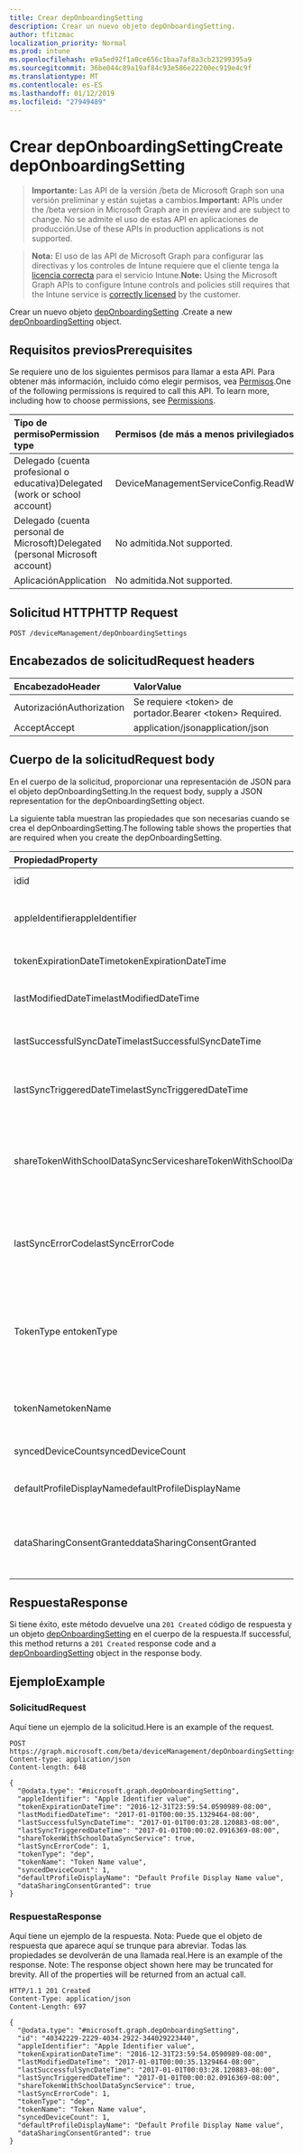 ```yaml
---
title: Crear depOnboardingSetting
description: Crear un nuevo objeto depOnboardingSetting.
author: tfitzmac
localization_priority: Normal
ms.prod: intune
ms.openlocfilehash: e9a5ed92f1a0ce656c1baa7af8a3cb23299395a9
ms.sourcegitcommit: 36be044c89a19af84c93e586e22200ec919e4c9f
ms.translationtype: MT
ms.contentlocale: es-ES
ms.lasthandoff: 01/12/2019
ms.locfileid: "27949489"
---
```

# <a name="create-deponboardingsetting"></a><span data-ttu-id="17cae-103">Crear depOnboardingSetting</span><span class="sxs-lookup"><span data-stu-id="17cae-103">Create depOnboardingSetting</span></span>

> <span data-ttu-id="17cae-104">**Importante:** Las API de la versión /beta de Microsoft Graph son una versión preliminar y están sujetas a cambios.</span><span class="sxs-lookup"><span data-stu-id="17cae-104">**Important:** APIs under the /beta version in Microsoft Graph are in preview and are subject to change.</span></span> <span data-ttu-id="17cae-105">No se admite el uso de estas API en aplicaciones de producción.</span><span class="sxs-lookup"><span data-stu-id="17cae-105">Use of these APIs in production applications is not supported.</span></span>

> <span data-ttu-id="17cae-106">**Nota:** El uso de las API de Microsoft Graph para configurar las directivas y los controles de Intune requiere que el cliente tenga la [licencia correcta](https://go.microsoft.com/fwlink/?linkid=839381) para el servicio Intune.</span><span class="sxs-lookup"><span data-stu-id="17cae-106">**Note:** Using the Microsoft Graph APIs to configure Intune controls and policies still requires that the Intune service is [correctly licensed](https://go.microsoft.com/fwlink/?linkid=839381) by the customer.</span></span>

<span data-ttu-id="17cae-107">Crear un nuevo objeto [depOnboardingSetting](../resources/intune-enrollment-deponboardingsetting.md) .</span><span class="sxs-lookup"><span data-stu-id="17cae-107">Create a new [depOnboardingSetting](../resources/intune-enrollment-deponboardingsetting.md) object.</span></span>
## <a name="prerequisites"></a><span data-ttu-id="17cae-108">Requisitos previos</span><span class="sxs-lookup"><span data-stu-id="17cae-108">Prerequisites</span></span>
<span data-ttu-id="17cae-p102">Se requiere uno de los siguientes permisos para llamar a esta API. Para obtener más información, incluido cómo elegir permisos, vea [Permisos](/graph/permissions-reference).</span><span class="sxs-lookup"><span data-stu-id="17cae-p102">One of the following permissions is required to call this API. To learn more, including how to choose permissions, see [Permissions](/graph/permissions-reference).</span></span>

|<span data-ttu-id="17cae-111">Tipo de permiso</span><span class="sxs-lookup"><span data-stu-id="17cae-111">Permission type</span></span>|<span data-ttu-id="17cae-112">Permisos (de más a menos privilegiados)</span><span class="sxs-lookup"><span data-stu-id="17cae-112">Permissions (from most to least privileged)</span></span>|
|:---|:---|
|<span data-ttu-id="17cae-113">Delegado (cuenta profesional o educativa)</span><span class="sxs-lookup"><span data-stu-id="17cae-113">Delegated (work or school account)</span></span>|<span data-ttu-id="17cae-114">DeviceManagementServiceConfig.ReadWrite.All</span><span class="sxs-lookup"><span data-stu-id="17cae-114">DeviceManagementServiceConfig.ReadWrite.All</span></span>|
|<span data-ttu-id="17cae-115">Delegado (cuenta personal de Microsoft)</span><span class="sxs-lookup"><span data-stu-id="17cae-115">Delegated (personal Microsoft account)</span></span>|<span data-ttu-id="17cae-116">No admitida.</span><span class="sxs-lookup"><span data-stu-id="17cae-116">Not supported.</span></span>|
|<span data-ttu-id="17cae-117">Aplicación</span><span class="sxs-lookup"><span data-stu-id="17cae-117">Application</span></span>|<span data-ttu-id="17cae-118">No admitida.</span><span class="sxs-lookup"><span data-stu-id="17cae-118">Not supported.</span></span>|

## <a name="http-request"></a><span data-ttu-id="17cae-119">Solicitud HTTP</span><span class="sxs-lookup"><span data-stu-id="17cae-119">HTTP Request</span></span>
<!-- {
  "blockType": "ignored"
}
-->
``` http
POST /deviceManagement/depOnboardingSettings
```

## <a name="request-headers"></a><span data-ttu-id="17cae-120">Encabezados de solicitud</span><span class="sxs-lookup"><span data-stu-id="17cae-120">Request headers</span></span>
|<span data-ttu-id="17cae-121">Encabezado</span><span class="sxs-lookup"><span data-stu-id="17cae-121">Header</span></span>|<span data-ttu-id="17cae-122">Valor</span><span class="sxs-lookup"><span data-stu-id="17cae-122">Value</span></span>|
|:---|:---|
|<span data-ttu-id="17cae-123">Autorización</span><span class="sxs-lookup"><span data-stu-id="17cae-123">Authorization</span></span>|<span data-ttu-id="17cae-124">Se requiere &lt;token&gt; de portador.</span><span class="sxs-lookup"><span data-stu-id="17cae-124">Bearer &lt;token&gt; Required.</span></span>|
|<span data-ttu-id="17cae-125">Accept</span><span class="sxs-lookup"><span data-stu-id="17cae-125">Accept</span></span>|<span data-ttu-id="17cae-126">application/json</span><span class="sxs-lookup"><span data-stu-id="17cae-126">application/json</span></span>|

## <a name="request-body"></a><span data-ttu-id="17cae-127">Cuerpo de la solicitud</span><span class="sxs-lookup"><span data-stu-id="17cae-127">Request body</span></span>
<span data-ttu-id="17cae-128">En el cuerpo de la solicitud, proporcionar una representación de JSON para el objeto depOnboardingSetting.</span><span class="sxs-lookup"><span data-stu-id="17cae-128">In the request body, supply a JSON representation for the depOnboardingSetting object.</span></span>

<span data-ttu-id="17cae-129">La siguiente tabla muestran las propiedades que son necesarias cuando se crea el depOnboardingSetting.</span><span class="sxs-lookup"><span data-stu-id="17cae-129">The following table shows the properties that are required when you create the depOnboardingSetting.</span></span>

|<span data-ttu-id="17cae-130">Propiedad</span><span class="sxs-lookup"><span data-stu-id="17cae-130">Property</span></span>|<span data-ttu-id="17cae-131">Tipo</span><span class="sxs-lookup"><span data-stu-id="17cae-131">Type</span></span>|<span data-ttu-id="17cae-132">Descripción</span><span class="sxs-lookup"><span data-stu-id="17cae-132">Description</span></span>|
|:---|:---|:---|
|<span data-ttu-id="17cae-133">id</span><span class="sxs-lookup"><span data-stu-id="17cae-133">id</span></span>|<span data-ttu-id="17cae-134">Cadena</span><span class="sxs-lookup"><span data-stu-id="17cae-134">String</span></span>|<span data-ttu-id="17cae-135">UUID para el objeto</span><span class="sxs-lookup"><span data-stu-id="17cae-135">UUID for the object</span></span>|
|<span data-ttu-id="17cae-136">appleIdentifier</span><span class="sxs-lookup"><span data-stu-id="17cae-136">appleIdentifier</span></span>|<span data-ttu-id="17cae-137">String</span><span class="sxs-lookup"><span data-stu-id="17cae-137">String</span></span>|<span data-ttu-id="17cae-138">El identificador de Apple se utiliza para obtener el token actual.</span><span class="sxs-lookup"><span data-stu-id="17cae-138">The Apple ID used to obtain the current token.</span></span>|
|<span data-ttu-id="17cae-139">tokenExpirationDateTime</span><span class="sxs-lookup"><span data-stu-id="17cae-139">tokenExpirationDateTime</span></span>|<span data-ttu-id="17cae-140">DateTimeOffset</span><span class="sxs-lookup"><span data-stu-id="17cae-140">DateTimeOffset</span></span>|<span data-ttu-id="17cae-141">Cuando caduca el token.</span><span class="sxs-lookup"><span data-stu-id="17cae-141">When the token will expire.</span></span>|
|<span data-ttu-id="17cae-142">lastModifiedDateTime</span><span class="sxs-lookup"><span data-stu-id="17cae-142">lastModifiedDateTime</span></span>|<span data-ttu-id="17cae-143">DateTimeOffset</span><span class="sxs-lookup"><span data-stu-id="17cae-143">DateTimeOffset</span></span>|<span data-ttu-id="17cae-144">Cuando el servicio fue onboarded.</span><span class="sxs-lookup"><span data-stu-id="17cae-144">When the service was onboarded.</span></span>|
|<span data-ttu-id="17cae-145">lastSuccessfulSyncDateTime</span><span class="sxs-lookup"><span data-stu-id="17cae-145">lastSuccessfulSyncDateTime</span></span>|<span data-ttu-id="17cae-146">DateTimeOffset</span><span class="sxs-lookup"><span data-stu-id="17cae-146">DateTimeOffset</span></span>|<span data-ttu-id="17cae-147">Cuando el syned último servicio con Intune</span><span class="sxs-lookup"><span data-stu-id="17cae-147">When the service last syned with Intune</span></span>|
|<span data-ttu-id="17cae-148">lastSyncTriggeredDateTime</span><span class="sxs-lookup"><span data-stu-id="17cae-148">lastSyncTriggeredDateTime</span></span>|<span data-ttu-id="17cae-149">DateTimeOffset</span><span class="sxs-lookup"><span data-stu-id="17cae-149">DateTimeOffset</span></span>|<span data-ttu-id="17cae-150">Cuando Intune solicitada por última vez una sincronización.</span><span class="sxs-lookup"><span data-stu-id="17cae-150">When Intune last requested a sync.</span></span>|
|<span data-ttu-id="17cae-151">shareTokenWithSchoolDataSyncService</span><span class="sxs-lookup"><span data-stu-id="17cae-151">shareTokenWithSchoolDataSyncService</span></span>|<span data-ttu-id="17cae-152">Booleano</span><span class="sxs-lookup"><span data-stu-id="17cae-152">Boolean</span></span>|<span data-ttu-id="17cae-153">Si el símbolo (token) de la característica Dep compartir está habilitada o no con el servicio de sincronización de datos de School.</span><span class="sxs-lookup"><span data-stu-id="17cae-153">Whether or not the Dep token sharing is enabled with the School Data Sync service.</span></span>|
|<span data-ttu-id="17cae-154">lastSyncErrorCode</span><span class="sxs-lookup"><span data-stu-id="17cae-154">lastSyncErrorCode</span></span>|<span data-ttu-id="17cae-155">Int32</span><span class="sxs-lookup"><span data-stu-id="17cae-155">Int32</span></span>|<span data-ttu-id="17cae-156">Código de error que informa Apple durante la última sincronización de la característica dep.</span><span class="sxs-lookup"><span data-stu-id="17cae-156">Error code reported by Apple during last dep sync.</span></span>|
|<span data-ttu-id="17cae-157">TokenType en</span><span class="sxs-lookup"><span data-stu-id="17cae-157">tokenType</span></span>|[<span data-ttu-id="17cae-158">depTokenType</span><span class="sxs-lookup"><span data-stu-id="17cae-158">depTokenType</span></span>](../resources/intune-enrollment-deptokentype.md)|<span data-ttu-id="17cae-159">Obtiene o establece el tipo de símbolo (token) de la característica Dep.</span><span class="sxs-lookup"><span data-stu-id="17cae-159">Gets or sets the Dep Token Type.</span></span> <span data-ttu-id="17cae-160">Los valores posibles son: `none`, `dep` y `appleSchoolManager`.</span><span class="sxs-lookup"><span data-stu-id="17cae-160">Possible values are: `none`, `dep`, `appleSchoolManager`.</span></span>|
|<span data-ttu-id="17cae-161">tokenName</span><span class="sxs-lookup"><span data-stu-id="17cae-161">tokenName</span></span>|<span data-ttu-id="17cae-162">Cadena</span><span class="sxs-lookup"><span data-stu-id="17cae-162">String</span></span>|<span data-ttu-id="17cae-163">Nombre descriptivo para la característica Dep símbolo (token)</span><span class="sxs-lookup"><span data-stu-id="17cae-163">Friendly Name for Dep Token</span></span>|
|<span data-ttu-id="17cae-164">syncedDeviceCount</span><span class="sxs-lookup"><span data-stu-id="17cae-164">syncedDeviceCount</span></span>|<span data-ttu-id="17cae-165">Int32</span><span class="sxs-lookup"><span data-stu-id="17cae-165">Int32</span></span>|<span data-ttu-id="17cae-166">Obtiene sincronizado recuento de dispositivo</span><span class="sxs-lookup"><span data-stu-id="17cae-166">Gets synced device count</span></span>|
|<span data-ttu-id="17cae-167">defaultProfileDisplayName</span><span class="sxs-lookup"><span data-stu-id="17cae-167">defaultProfileDisplayName</span></span>|<span data-ttu-id="17cae-168">Cadena</span><span class="sxs-lookup"><span data-stu-id="17cae-168">String</span></span>|<span data-ttu-id="17cae-169">Obtiene sincronizado recuento de dispositivo</span><span class="sxs-lookup"><span data-stu-id="17cae-169">Gets synced device count</span></span>|
|<span data-ttu-id="17cae-170">dataSharingConsentGranted</span><span class="sxs-lookup"><span data-stu-id="17cae-170">dataSharingConsentGranted</span></span>|<span data-ttu-id="17cae-171">Booleano</span><span class="sxs-lookup"><span data-stu-id="17cae-171">Boolean</span></span>|<span data-ttu-id="17cae-172">Concede de consentimiento para uso compartido con Apple Dep servicio de datos</span><span class="sxs-lookup"><span data-stu-id="17cae-172">Consent granted for data sharing with Apple Dep Service</span></span>|



## <a name="response"></a><span data-ttu-id="17cae-173">Respuesta</span><span class="sxs-lookup"><span data-stu-id="17cae-173">Response</span></span>
<span data-ttu-id="17cae-174">Si tiene éxito, este método devuelve una `201 Created` código de respuesta y un objeto [depOnboardingSetting](../resources/intune-enrollment-deponboardingsetting.md) en el cuerpo de la respuesta.</span><span class="sxs-lookup"><span data-stu-id="17cae-174">If successful, this method returns a `201 Created` response code and a [depOnboardingSetting](../resources/intune-enrollment-deponboardingsetting.md) object in the response body.</span></span>

## <a name="example"></a><span data-ttu-id="17cae-175">Ejemplo</span><span class="sxs-lookup"><span data-stu-id="17cae-175">Example</span></span>
### <a name="request"></a><span data-ttu-id="17cae-176">Solicitud</span><span class="sxs-lookup"><span data-stu-id="17cae-176">Request</span></span>
<span data-ttu-id="17cae-177">Aquí tiene un ejemplo de la solicitud.</span><span class="sxs-lookup"><span data-stu-id="17cae-177">Here is an example of the request.</span></span>
``` http
POST https://graph.microsoft.com/beta/deviceManagement/depOnboardingSettings
Content-type: application/json
Content-length: 648

{
  "@odata.type": "#microsoft.graph.depOnboardingSetting",
  "appleIdentifier": "Apple Identifier value",
  "tokenExpirationDateTime": "2016-12-31T23:59:54.0590989-08:00",
  "lastModifiedDateTime": "2017-01-01T00:00:35.1329464-08:00",
  "lastSuccessfulSyncDateTime": "2017-01-01T00:03:28.120883-08:00",
  "lastSyncTriggeredDateTime": "2017-01-01T00:00:02.0916369-08:00",
  "shareTokenWithSchoolDataSyncService": true,
  "lastSyncErrorCode": 1,
  "tokenType": "dep",
  "tokenName": "Token Name value",
  "syncedDeviceCount": 1,
  "defaultProfileDisplayName": "Default Profile Display Name value",
  "dataSharingConsentGranted": true
}
```

### <a name="response"></a><span data-ttu-id="17cae-178">Respuesta</span><span class="sxs-lookup"><span data-stu-id="17cae-178">Response</span></span>
<span data-ttu-id="17cae-p104">Aquí tiene un ejemplo de la respuesta. Nota: Puede que el objeto de respuesta que aparece aquí se trunque para abreviar. Todas las propiedades se devolverán de una llamada real.</span><span class="sxs-lookup"><span data-stu-id="17cae-p104">Here is an example of the response. Note: The response object shown here may be truncated for brevity. All of the properties will be returned from an actual call.</span></span>
``` http
HTTP/1.1 201 Created
Content-Type: application/json
Content-Length: 697

{
  "@odata.type": "#microsoft.graph.depOnboardingSetting",
  "id": "40342229-2229-4034-2922-344029223440",
  "appleIdentifier": "Apple Identifier value",
  "tokenExpirationDateTime": "2016-12-31T23:59:54.0590989-08:00",
  "lastModifiedDateTime": "2017-01-01T00:00:35.1329464-08:00",
  "lastSuccessfulSyncDateTime": "2017-01-01T00:03:28.120883-08:00",
  "lastSyncTriggeredDateTime": "2017-01-01T00:00:02.0916369-08:00",
  "shareTokenWithSchoolDataSyncService": true,
  "lastSyncErrorCode": 1,
  "tokenType": "dep",
  "tokenName": "Token Name value",
  "syncedDeviceCount": 1,
  "defaultProfileDisplayName": "Default Profile Display Name value",
  "dataSharingConsentGranted": true
}
```





